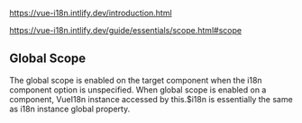 https://vue-i18n.intlify.dev/introduction.html

https://vue-i18n.intlify.dev/guide/essentials/scope.html#scope

## Global Scope
The global scope is enabled on the target component when the i18n component option is unspecified. When global scope is enabled on a component, VueI18n instance accessed by this.$i18n is essentially the same as i18n instance global property.

